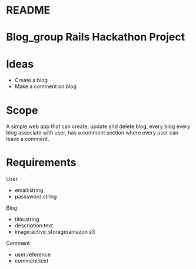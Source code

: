 # README

# Blog_group Rails Hackathon Project

# Ideas

- Create a blog
- Make a comment on blog

# Scope

A simple web app that can create, update and delete blog, every blog every blog associate with user, has a comment section where every user can leave a comment.

# Requirements

User

- email:string
- passsword:string

Blog

- title:string
- description:text
- image:active_storage/amazon s3

Comment

- user:reference
- comment:text
